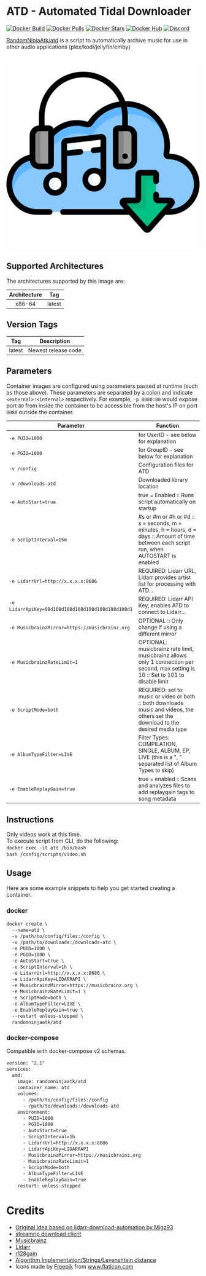 # ATD - Automated Tidal Downloader
[![Docker Build](https://img.shields.io/docker/cloud/automated/randomninjaatk/atd?style=flat-square)](https://hub.docker.com/r/randomninjaatk/atd)
[![Docker Pulls](https://img.shields.io/docker/pulls/randomninjaatk/atd?style=flat-square)](https://hub.docker.com/r/randomninjaatk/atd)
[![Docker Stars](https://img.shields.io/docker/stars/randomninjaatk/atd?style=flat-square)](https://hub.docker.com/r/randomninjaatk/atd)
[![Docker Hub](https://img.shields.io/badge/Open%20On-DockerHub-blue?style=flat-square)](https://hub.docker.com/r/randomninjaatk/atd)
[![Discord](https://img.shields.io/discord/747100476775858276.svg?style=flat-square&label=Discord&logo=discord)](https://discord.gg/JumQXDc "realtime support / chat with the community." )

[RandomNinjaAtk/atd](https://github.com/RandomNinjaAtk/docker-atd) is a script to automatically archive music for use in other audio applications (plex/kodi/jellyfin/emby) 

[![RandomNinjaAtk/atd](https://raw.githubusercontent.com/RandomNinjaAtk/unraid-templates/master/randomninjaatk/img/ama.png)](https://github.com/RandomNinjaAtk/docker-ama)

## Supported Architectures

The architectures supported by this image are:

| Architecture | Tag |
| :----: | --- |
| x86-64 | latest |

## Version Tags

| Tag | Description |
| :----: | --- |
| latest | Newest release code |


## Parameters

Container images are configured using parameters passed at runtime (such as those above). These parameters are separated by a colon and indicate `<external>:<internal>` respectively. For example, `-p 8080:80` would expose port `80` from inside the container to be accessible from the host's IP on port `8080` outside the container.

| Parameter | Function |
| --- | --- |
| `-e PUID=1000` | for UserID - see below for explanation |
| `-e PGID=1000` | for GroupID - see below for explanation |
| `-v /config` | Configuration files for ATD |
| `-v /downloads-atd` | Downloaded library location |
| `-e AutoStart=true` | true = Enabled :: Runs script automatically on startup |
| `-e ScriptInterval=15m` | #s or #m or #h or #d :: s = seconds, m = minutes, h = hours, d = days :: Amount of time between each script run, when AUTOSTART is enabled|
| `-e LidarrUrl=http://x.x.x.x:8686` | REQUIRED: Lidarr URL, Lidarr provides artist list for processing with ATD... |
| `-e LidarrApiKey=08d108d108d108d108d108d108d108d1` | REQUIRED: Lidarr API Key, enables ATD to connect to Lidarr... |
| `-e MusicbrainzMirror=https://musicbrainz.org` | OPTIONAL :: Only change if using a different mirror |
| `-e MusicbrainzRateLimit=1` | OPTIONAL: musicbrainz rate limit, musicbrainz allows only 1 connection per second, max setting is 10 :: Set to 101 to disable limit |
| `-e ScriptMode=both` | REQUIRED: set to: music or video or both :: both downloads music and videos, the others set the download to the desired media type |
| `-e AlbumTypeFilter=LIVE` | Filter Types: COMPILATION, SINGLE, ALBUM, EP, LIVE (this is a ", " separated list of Album Types to skip) |
| `-e EnableReplayGain=true` | true = enabled :: Scans and analyzes files to add replaygain tags to song metadata |

## Instructions

Only videos work at this time.<br/>
To execute script from CLI, do the following:<br/>
`docker exec -it atd /bin/bash`<br/>
`bash /config/scripts/video.sh`

## Usage

Here are some example snippets to help you get started creating a container.

### docker

```
docker create \
  --name=atd \
  -v /path/to/config/files:/config \
  -v /path/to/downloads:/downloads-atd \
  -e PUID=1000 \
  -e PGID=1000 \
  -e AutoStart=true \
  -e ScriptInterval=1h \
  -e LidarrUrl=http://x.x.x.x:8686 \
  -e LidarrApiKey=LIDARRAPI \
  -e MusicbrainzMirror=https://musicbrainz.org \
  -e MusicbrainzRateLimit=1 \
  -e ScriptMode=both \
  -e AlbumTypeFilter=LIVE \
  -e EnableReplayGain=true \
  --restart unless-stopped \
  randomninjaatk/atd 
```


### docker-compose

Compatible with docker-compose v2 schemas.

```
version: "2.1"
services:
  amd:
    image: randomninjaatk/atd 
    container_name: atd
    volumes:
      - /path/to/config/files:/config
      - /path/to/downloads:/downloads-atd
    environment:
      - PUID=1000
      - PGID=1000
      - AutoStart=true
      - ScriptInterval=1h
      - LidarrUrl=http://x.x.x.x:8686
      - LidarrApiKey=LIDARRAPI
      - MusicbrainzMirror=https://musicbrainz.org
      - MusicbrainzRateLimit=1
      - ScriptMode=both
      - AlbumTypeFilter=LIVE
      - EnableReplayGain=true
    restart: unless-stopped
```

# Credits
- [Original Idea based on lidarr-download-automation by Migz93](https://github.com/Migz93/lidarr-download-automation)
- [streamrip download client](https://github.com/nathom/streamrip)
- [Musicbrainz](https://musicbrainz.org/)
- [Lidarr](https://lidarr.audio/)
- [r128gain](https://github.com/desbma/r128gain)
- [Algorithm Implementation/Strings/Levenshtein distance](https://en.wikibooks.org/wiki/Algorithm_Implementation/Strings/Levenshtein_distance)
- Icons made by <a href="http://www.freepik.com/" title="Freepik">Freepik</a> from <a href="https://www.flaticon.com/" title="Flaticon"> www.flaticon.com</a>
